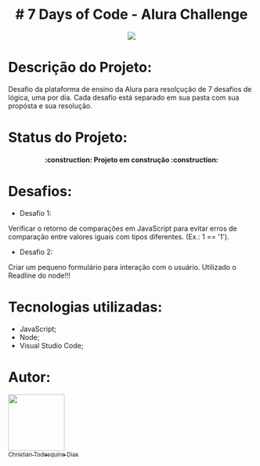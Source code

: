 <h1 align="center" ># 7 Days of Code - Alura Challenge</h1>

<p align="center">
  <img src="http://img.shields.io/static/v1?label=STATUS&message=EM%20DESENVOLVIMENTO&color=GREEN&style=for-the-badge"/>
</p>

# Descrição do Projeto:

Desafio da plataforma de ensino da Alura para resolçução de 7 desafios de lógica, uma por dia. Cada desafio está separado em sua pasta com sua propósta e sua resolução.

# Status do Projeto:

<h4 align="center"> 
    :construction:  Projeto em construção  :construction:
</h4>

# Desafios:

* Desafio 1:

Verificar o retorno de comparações em JavaScript para evitar erros de comparação entre valores iguais com tipos diferentes. (Ex.: 1 == '1').

* Desafio 2:

Criar um pequeno formulário para interação com o usuário. Utilizado o Readline do node!!!

# Tecnologias utilizadas:
* JavaScript;
* Node;
* Visual Studio Code;

# Autor:

[<img src="https://avatars.githubusercontent.com/u/46171944?v=4" width=115><br><sub>Christian Todesquine Dias</sub>](https://github.com/td-chris)
